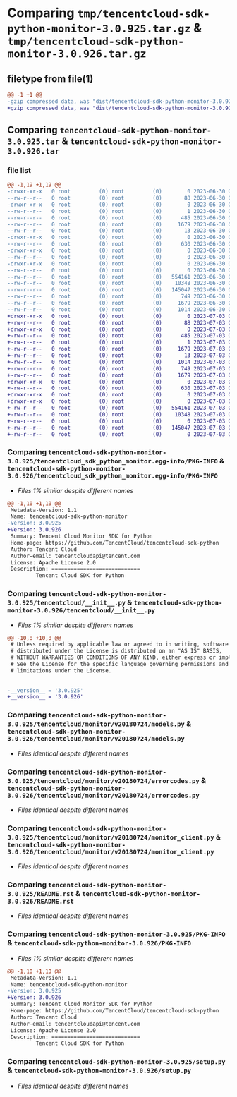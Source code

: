 # Comparing `tmp/tencentcloud-sdk-python-monitor-3.0.925.tar.gz` & `tmp/tencentcloud-sdk-python-monitor-3.0.926.tar.gz`

## filetype from file(1)

```diff
@@ -1 +1 @@
-gzip compressed data, was "dist/tencentcloud-sdk-python-monitor-3.0.925.tar", last modified: Fri Jun 30 02:18:03 2023, max compression
+gzip compressed data, was "dist/tencentcloud-sdk-python-monitor-3.0.926.tar", last modified: Mon Jul  3 00:30:47 2023, max compression
```

## Comparing `tencentcloud-sdk-python-monitor-3.0.925.tar` & `tencentcloud-sdk-python-monitor-3.0.926.tar`

### file list

```diff
@@ -1,19 +1,19 @@
-drwxr-xr-x   0 root         (0) root         (0)        0 2023-06-30 02:18:03.000000 tencentcloud-sdk-python-monitor-3.0.925/
--rw-r--r--   0 root         (0) root         (0)       88 2023-06-30 02:18:03.000000 tencentcloud-sdk-python-monitor-3.0.925/setup.cfg
-drwxr-xr-x   0 root         (0) root         (0)        0 2023-06-30 02:18:03.000000 tencentcloud-sdk-python-monitor-3.0.925/tencentcloud_sdk_python_monitor.egg-info/
--rw-r--r--   0 root         (0) root         (0)        1 2023-06-30 02:18:03.000000 tencentcloud-sdk-python-monitor-3.0.925/tencentcloud_sdk_python_monitor.egg-info/dependency_links.txt
--rw-r--r--   0 root         (0) root         (0)      485 2023-06-30 02:18:03.000000 tencentcloud-sdk-python-monitor-3.0.925/tencentcloud_sdk_python_monitor.egg-info/SOURCES.txt
--rw-r--r--   0 root         (0) root         (0)     1679 2023-06-30 02:18:03.000000 tencentcloud-sdk-python-monitor-3.0.925/tencentcloud_sdk_python_monitor.egg-info/PKG-INFO
--rw-r--r--   0 root         (0) root         (0)       13 2023-06-30 02:18:03.000000 tencentcloud-sdk-python-monitor-3.0.925/tencentcloud_sdk_python_monitor.egg-info/top_level.txt
-drwxr-xr-x   0 root         (0) root         (0)        0 2023-06-30 02:18:03.000000 tencentcloud-sdk-python-monitor-3.0.925/tencentcloud/
--rw-r--r--   0 root         (0) root         (0)      630 2023-06-30 02:18:03.000000 tencentcloud-sdk-python-monitor-3.0.925/tencentcloud/__init__.py
-drwxr-xr-x   0 root         (0) root         (0)        0 2023-06-30 02:18:03.000000 tencentcloud-sdk-python-monitor-3.0.925/tencentcloud/monitor/
--rw-r--r--   0 root         (0) root         (0)        0 2023-06-30 02:18:03.000000 tencentcloud-sdk-python-monitor-3.0.925/tencentcloud/monitor/__init__.py
-drwxr-xr-x   0 root         (0) root         (0)        0 2023-06-30 02:18:03.000000 tencentcloud-sdk-python-monitor-3.0.925/tencentcloud/monitor/v20180724/
--rw-r--r--   0 root         (0) root         (0)        0 2023-06-30 02:18:03.000000 tencentcloud-sdk-python-monitor-3.0.925/tencentcloud/monitor/v20180724/__init__.py
--rw-r--r--   0 root         (0) root         (0)   554161 2023-06-30 02:18:03.000000 tencentcloud-sdk-python-monitor-3.0.925/tencentcloud/monitor/v20180724/models.py
--rw-r--r--   0 root         (0) root         (0)    10348 2023-06-30 02:18:03.000000 tencentcloud-sdk-python-monitor-3.0.925/tencentcloud/monitor/v20180724/errorcodes.py
--rw-r--r--   0 root         (0) root         (0)   145047 2023-06-30 02:18:03.000000 tencentcloud-sdk-python-monitor-3.0.925/tencentcloud/monitor/v20180724/monitor_client.py
--rw-r--r--   0 root         (0) root         (0)      749 2023-06-30 02:18:03.000000 tencentcloud-sdk-python-monitor-3.0.925/README.rst
--rw-r--r--   0 root         (0) root         (0)     1679 2023-06-30 02:18:03.000000 tencentcloud-sdk-python-monitor-3.0.925/PKG-INFO
--rw-r--r--   0 root         (0) root         (0)     1014 2023-06-30 02:18:03.000000 tencentcloud-sdk-python-monitor-3.0.925/setup.py
+drwxr-xr-x   0 root         (0) root         (0)        0 2023-07-03 00:30:47.000000 tencentcloud-sdk-python-monitor-3.0.926/
+-rw-r--r--   0 root         (0) root         (0)       88 2023-07-03 00:30:47.000000 tencentcloud-sdk-python-monitor-3.0.926/setup.cfg
+drwxr-xr-x   0 root         (0) root         (0)        0 2023-07-03 00:30:47.000000 tencentcloud-sdk-python-monitor-3.0.926/tencentcloud_sdk_python_monitor.egg-info/
+-rw-r--r--   0 root         (0) root         (0)      485 2023-07-03 00:30:47.000000 tencentcloud-sdk-python-monitor-3.0.926/tencentcloud_sdk_python_monitor.egg-info/SOURCES.txt
+-rw-r--r--   0 root         (0) root         (0)        1 2023-07-03 00:30:47.000000 tencentcloud-sdk-python-monitor-3.0.926/tencentcloud_sdk_python_monitor.egg-info/dependency_links.txt
+-rw-r--r--   0 root         (0) root         (0)     1679 2023-07-03 00:30:47.000000 tencentcloud-sdk-python-monitor-3.0.926/tencentcloud_sdk_python_monitor.egg-info/PKG-INFO
+-rw-r--r--   0 root         (0) root         (0)       13 2023-07-03 00:30:47.000000 tencentcloud-sdk-python-monitor-3.0.926/tencentcloud_sdk_python_monitor.egg-info/top_level.txt
+-rw-r--r--   0 root         (0) root         (0)     1014 2023-07-03 00:30:47.000000 tencentcloud-sdk-python-monitor-3.0.926/setup.py
+-rw-r--r--   0 root         (0) root         (0)      749 2023-07-03 00:30:47.000000 tencentcloud-sdk-python-monitor-3.0.926/README.rst
+-rw-r--r--   0 root         (0) root         (0)     1679 2023-07-03 00:30:47.000000 tencentcloud-sdk-python-monitor-3.0.926/PKG-INFO
+drwxr-xr-x   0 root         (0) root         (0)        0 2023-07-03 00:30:47.000000 tencentcloud-sdk-python-monitor-3.0.926/tencentcloud/
+-rw-r--r--   0 root         (0) root         (0)      630 2023-07-03 00:30:47.000000 tencentcloud-sdk-python-monitor-3.0.926/tencentcloud/__init__.py
+drwxr-xr-x   0 root         (0) root         (0)        0 2023-07-03 00:30:47.000000 tencentcloud-sdk-python-monitor-3.0.926/tencentcloud/monitor/
+drwxr-xr-x   0 root         (0) root         (0)        0 2023-07-03 00:30:47.000000 tencentcloud-sdk-python-monitor-3.0.926/tencentcloud/monitor/v20180724/
+-rw-r--r--   0 root         (0) root         (0)   554161 2023-07-03 00:30:47.000000 tencentcloud-sdk-python-monitor-3.0.926/tencentcloud/monitor/v20180724/models.py
+-rw-r--r--   0 root         (0) root         (0)    10348 2023-07-03 00:30:47.000000 tencentcloud-sdk-python-monitor-3.0.926/tencentcloud/monitor/v20180724/errorcodes.py
+-rw-r--r--   0 root         (0) root         (0)        0 2023-07-03 00:30:47.000000 tencentcloud-sdk-python-monitor-3.0.926/tencentcloud/monitor/v20180724/__init__.py
+-rw-r--r--   0 root         (0) root         (0)   145047 2023-07-03 00:30:47.000000 tencentcloud-sdk-python-monitor-3.0.926/tencentcloud/monitor/v20180724/monitor_client.py
+-rw-r--r--   0 root         (0) root         (0)        0 2023-07-03 00:30:47.000000 tencentcloud-sdk-python-monitor-3.0.926/tencentcloud/monitor/__init__.py
```

### Comparing `tencentcloud-sdk-python-monitor-3.0.925/tencentcloud_sdk_python_monitor.egg-info/PKG-INFO` & `tencentcloud-sdk-python-monitor-3.0.926/tencentcloud_sdk_python_monitor.egg-info/PKG-INFO`

 * *Files 1% similar despite different names*

```diff
@@ -1,10 +1,10 @@
 Metadata-Version: 1.1
 Name: tencentcloud-sdk-python-monitor
-Version: 3.0.925
+Version: 3.0.926
 Summary: Tencent Cloud Monitor SDK for Python
 Home-page: https://github.com/TencentCloud/tencentcloud-sdk-python
 Author: Tencent Cloud
 Author-email: tencentcloudapi@tencent.com
 License: Apache License 2.0
 Description: ============================
         Tencent Cloud SDK for Python
```

### Comparing `tencentcloud-sdk-python-monitor-3.0.925/tencentcloud/__init__.py` & `tencentcloud-sdk-python-monitor-3.0.926/tencentcloud/__init__.py`

 * *Files 1% similar despite different names*

```diff
@@ -10,8 +10,8 @@
 # Unless required by applicable law or agreed to in writing, software
 # distributed under the License is distributed on an "AS IS" BASIS,
 # WITHOUT WARRANTIES OR CONDITIONS OF ANY KIND, either express or implied.
 # See the License for the specific language governing permissions and
 # limitations under the License.
 
 
-__version__ = '3.0.925'
+__version__ = '3.0.926'
```

### Comparing `tencentcloud-sdk-python-monitor-3.0.925/tencentcloud/monitor/v20180724/models.py` & `tencentcloud-sdk-python-monitor-3.0.926/tencentcloud/monitor/v20180724/models.py`

 * *Files identical despite different names*

### Comparing `tencentcloud-sdk-python-monitor-3.0.925/tencentcloud/monitor/v20180724/errorcodes.py` & `tencentcloud-sdk-python-monitor-3.0.926/tencentcloud/monitor/v20180724/errorcodes.py`

 * *Files identical despite different names*

### Comparing `tencentcloud-sdk-python-monitor-3.0.925/tencentcloud/monitor/v20180724/monitor_client.py` & `tencentcloud-sdk-python-monitor-3.0.926/tencentcloud/monitor/v20180724/monitor_client.py`

 * *Files identical despite different names*

### Comparing `tencentcloud-sdk-python-monitor-3.0.925/README.rst` & `tencentcloud-sdk-python-monitor-3.0.926/README.rst`

 * *Files identical despite different names*

### Comparing `tencentcloud-sdk-python-monitor-3.0.925/PKG-INFO` & `tencentcloud-sdk-python-monitor-3.0.926/PKG-INFO`

 * *Files 1% similar despite different names*

```diff
@@ -1,10 +1,10 @@
 Metadata-Version: 1.1
 Name: tencentcloud-sdk-python-monitor
-Version: 3.0.925
+Version: 3.0.926
 Summary: Tencent Cloud Monitor SDK for Python
 Home-page: https://github.com/TencentCloud/tencentcloud-sdk-python
 Author: Tencent Cloud
 Author-email: tencentcloudapi@tencent.com
 License: Apache License 2.0
 Description: ============================
         Tencent Cloud SDK for Python
```

### Comparing `tencentcloud-sdk-python-monitor-3.0.925/setup.py` & `tencentcloud-sdk-python-monitor-3.0.926/setup.py`

 * *Files identical despite different names*

